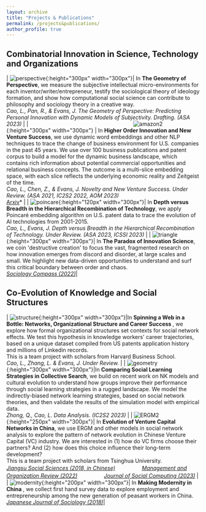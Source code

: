 ```yaml
---
layout: archive
title: "Projects & Publications"
permalink: /projects&publications/
author_profile: true
---
```


Combinatorial Innovation in Science, Technology and Organizations
------

| ![perspective](perspective.png){:height="300px" width="300px"}| In <strong>The Geometry of Perspective</strong>, we measure the subjective intellectual micro-environments for each inventor/writer/entrepreneur, testify the sociological theory of ideology formation, and show how computational social science can contribute to philosophy and sociology theory in a creative way. <br>*Cao, L., Pan, R., & Evans, J. The Geometry of Perspective: Predicting Personal Innovation with Dynamic Models of Subjectivity. Drafting. (ASA 2023)* | 
|  <img width=270/>![amazon2](amazon2.png){:height="300px" width="300px"} | In <strong>Higher Order Innovation and New Venture Success</strong>, we use dynamic word embeddings and other NLP techniques to trace the change of business environment for U.S. companies in the past 45 years. We use over 100 business publications and patent corpus to build a model for the dynamic business landscape, which contains rich information about potential commercial opportunities and relational business concepts. The outcome is a multi-slice embedding space, with each slice reflects the underlying economic reality and Zeitgeist of the time.<br>*Cao, L., Chen, Z., & Evans, J. Novelty and New Venture Success. Under Review. (ASA 2021, IC2S2 2022, AOM 2023) <br>*[Arxiv](https://arxiv.org/abs/2405.15042)* | 
| ![poincare](poincare.png){:height="120px" width="300px"}| In <strong>Depth versus Breadth in the Hierarchical Recombination of Technology</strong>, we apply Poincaré embedding algorithm on U.S. patent data to trace the evolution of AI technologies from 2001-2015. <br>*Cao, L., Evans, J. Depth versus Breadth in the Hierarchical Recombination of Technology. Under Review. (ASA 2023, ICSSI 2023)* | 
| ![triangle](triangle.jpg){:height="300px" width="300px"}| In <strong>The Paradox of Innovation Science</strong>, we coin 'destructive creation' to focus the vast, fragmented research on how innovation emerges from discord and disorder, at large scales and small. We highlight new data-driven opportunities to understand and surf this critical boundary between order and chaos. <br>*[Sociology Compass (2022)](https://compass.onlinelibrary.wiley.com/doi/full/10.1111/soc4.13043)*| 


Co-Evolution of Knowledge and Social Structures
------

| ![structure](structure.png){:height="300px" width="300px"}|In <strong>Spinning a Web in a Bottle: Networks, Organizational Structure and Career Success </strong>, we explore how formal organizational structures set contexts for social network effects. We test this hypothesis in knowledge workers' career trajectories, based on a unique dataset compiled from US patents application history and millions of Linkedin records. <br> This is a team project with scholars from Harvard Business School. <br> *Cao, L., Zhang, L. & Evans, J. Under Review.* | 
| ![geometry](NKQ_conceptual.png){:height="300px" width="300px"}|In <strong>Comparing Social Learning Strategies in Collective Search</strong>, we build on recent work on NK models and cultural evolution to understand how groups improve their performance through social learning strategies in a rugged landscape. We model the indirectly-biased network learning strategies, based on social network theories, and then validate the results of the simulation model with empirical data. <br> *Zhong, Q., Cao, L. Data Analysis. (IC2S2 2023)* | 
| ![ERGM2](ERGM2.png){:height="250px" width="300px"}| In <strong> Evolution of Venture Capital Networks in China</strong>, we use ERGM and other models in social network analysis to explore the pattern of network evolution in Chinese Venture Capital (VC) industry. We are interested in (1) how do VC firms choose their partners? And (2) how does this choice influence their long-term development? <br> This is a team project with scholars from Tsinghua University. <br> *[Jiangsu Social Sciences (2018, in Chinese)](http://socialbigdata.cn/css/team/doc/luo/%E5%B5%8C%E5%85%A5%E6%80%A7%E5%A6%82%E4%BD%95%E5%BD%B1%E5%93%8DVC%E9%97%B4%E7%9A%84%E8%81%94%E5%90%88%E6%8A%95%E8%B5%84_%E7%BD%97%E5%AE%B6%E5%BE%B7.pdf)* 　&nbsp; 　&nbsp; 　&nbsp; *[Management and Organization Review (2022)](https://www.cambridge.org/core/journals/management-and-organization-review/article/how-venture-capital-firms-choose-syndication-partners-the-moderating-effects-of-institutional-uncertainty-and-investment-preference/890DDCFD04F3EF14BB350ED1602193CF)* 　&nbsp; 　&nbsp; 　&nbsp; *[Journal of Social Computing (2023)](https://ieeexplore.ieee.org/abstract/document/10241349)* |
| ![modernity](modernity.png){:height="200px" width="300px"}| In <strong> Making Modernity in China </strong>, we collect first hand survey data to explore employment and entrepreneurship among the new generation of peasant workers in China. <br> *[Japanese Journal of Sociology (2018)](https://onlinelibrary.wiley.com/doi/full/10.1111/ijjs.12077)*| 